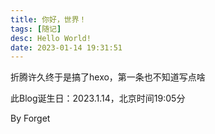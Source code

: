 ```yaml
---
title: 你好，世界！
tags: [随记]
desc: Hello World!
date: 2023-01-14 19:31:51
---
```


折腾许久终于是搞了hexo，第一条也不知道写点啥

此Blog诞生日：2023.1.14，北京时间19:05分

By Forget
